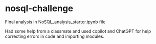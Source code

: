 # nosql-challenge

Final analysis in NoSQL_analysis_starter.ipynb file

Had some help from a classmate and used copilot and ChatGPT for help correcting errors in code and importing modules.
